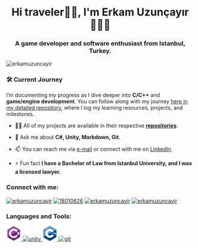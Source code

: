 <h1 align="center">Hi traveler👋🏼, I'm Erkam Uzunçayır🧝🏼‍♀️</h1>
<h3 align="center">A game developer and software enthusiast from Istanbul, Turkey.</h3>

<p align="left"> <img src="https://komarev.com/ghpvc/?username=erkamuzuncayir&label=Profile%20views&color=0e75b6&style=flat" alt="erkamuzuncayir" /> </p>

<h3 align="left">🛠 Current Journey</h3>

I’m documenting my progress as I dive deeper into **C/C++** and **game/engine development**. You can follow along with my journey [here in my detailed repository](https://github.com/erkamuzuncayir/the-journey-to-become-cpp-game-engine-developer), where I log my learning resources, projects, and milestones.

- 👨‍💻 All of my projects are available in their respective [**repositories**](https://github.com/erkamuzuncayir?tab=repositories).

- 💬 Ask me about **C#, Unity, Markdown, Git**.

- 📫 You can reach me via [e-mail](mailto:erkamuzuncayir@gmail.com) or connect with me on [LinkedIn](https://www.linkedin.com/in/erkamuzuncayir/).

- ⚡ Fun fact **I have a Bachelor of Law from Istanbul University, and I was a licensed lawyer.**

<h3 align="left">Connect with me:</h3>
<p align="left">
<a href="https://linkedin.com/in/erkamuzuncayir" target="blank"><img align="center" src="https://raw.githubusercontent.com/rahuldkjain/github-profile-readme-generator/master/src/images/icons/Social/linked-in-alt.svg" alt="erkamuzuncayir" height="30" width="40" /></a>
<a href="https://stackoverflow.com/users/18010826" target="blank"><img align="center" src="https://raw.githubusercontent.com/rahuldkjain/github-profile-readme-generator/master/src/images/icons/Social/stack-overflow.svg" alt="18010826" height="30" width="40" /></a>
<a href="https://www.hackerrank.com/erkamuzuncayir" target="blank"><img align="center" src="https://raw.githubusercontent.com/rahuldkjain/github-profile-readme-generator/master/src/images/icons/Social/hackerrank.svg" alt="erkamuzuncayir" height="30" width="40" /></a>
<a href="https://www.leetcode.com/erkamuzuncayir" target="blank"><img align="center" src="https://raw.githubusercontent.com/rahuldkjain/github-profile-readme-generator/master/src/images/icons/Social/leet-code.svg" alt="erkamuzuncayir" height="30" width="40" /></a>
</p>

<h3 align="left">Languages and Tools:</h3>
<p align="left">  </a> 
<a href="https://www.w3schools.com/cs/" target="_blank" rel="noreferrer"> <img src="https://raw.githubusercontent.com/devicons/devicon/master/icons/csharp/csharp-original.svg" alt="csharp" width="40" height="40"/> </a></a> 
<a href="https://unity.com/" target="_blank" rel="noreferrer"> <img src="https://www.vectorlogo.zone/logos/unity3d/unity3d-icon.svg" alt="unity" width="40" height="40"/> </a> 
<a href="https://www.w3schools.com/cpp/" target="_blank" rel="noreferrer"> <img src="https://raw.githubusercontent.com/devicons/devicon/master/icons/cplusplus/cplusplus-original.svg" alt="cplusplus" width="40" height="40"/>
<a href="https://git-scm.com/" target="_blank" rel="noreferrer"> <img src="https://www.vectorlogo.zone/logos/git-scm/git-scm-icon.svg" alt="git" width="40" height="40"/> </a>

<!-- <p><img align="left" src="https://github-readme-stats.vercel.app/api/top-langs?username=erkamuzuncayir&show_icons=true&locale=en&layout=compact&theme=synthwave" alt="erkamuzuncayir" /></p>

<p><img align="center" src="https://github-readme-streak-stats.herokuapp.com/?user=erkamuzuncayir&theme=synthwave" alt="erkamuzuncayir" /></p> --!>
